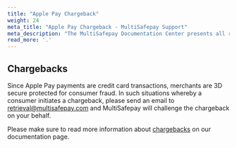```yaml
---
title: "Apple Pay Chargeback"
weight: 24
meta_title: "Apple Pay Chargeback - MultiSafepay Support"
meta_description: "The MultiSafepay Documentation Center presents all relevant information about our Plugins and API. You can also find support pages for Payment Methods, Tools and General Questions as well as the contact details of our Support and Integration Teams."
read_more: '.'
---
```


## Chargebacks

Since Apple Pay payments are credit card transactions, merchants are 3D secure protected for consumer fraud. In such situations whereby a consumer initiates a chargeback, please send an email to <retrieval@multisafepay.com> and MultiSafepay will challenge the chargeback on your behalf.

Please make sure to read more information about [chargebacks](/faq/chargebacks) on our documentation page.